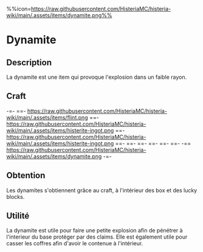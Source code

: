 %%icon=https://raw.githubusercontent.com/HisteriaMC/histeria-wiki/main/.assets/items/dynamite.png%%

# Dynamite

## Description
La dynamite est une item qui provoque l'explosion dans un faible rayon.

## Craft
-=-
 ==- https://raw.githubusercontent.com/HisteriaMC/histeria-wiki/main/.assets/items/flint.png
 ==- https://raw.githubusercontent.com/HisteriaMC/histeria-wiki/main/.assets/items/histerite-ingot.png
 ==- https://raw.githubusercontent.com/HisteriaMC/histeria-wiki/main/.assets/items/histerite-ingot.png
 ==- 
 ==- 
 ==- 
 ==- 
 ==- 
 ==- 
 -== https://raw.githubusercontent.com/HisteriaMC/histeria-wiki/main/.assets/items/dynamite.png
-=- 

## Obtention
Les dynamites s'obtiennent grâce au craft, à l'intérieur des box et des lucky blocks.

## Utilité
La dynamite est utile pour faire une petite explosion afin de pénétrer à l'interieur du base protéger par des claims.
Elle est également utile pour casser les coffres afin d'avoir le contenue à l'intérieur.